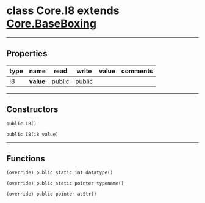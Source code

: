 class Core.I8 extends [Core.BaseBoxing](Core.BaseBoxing.md)
===

---
Properties
---
|type|name|read|write|value|comments|
|--- |--- |--- |--- |--- |--- |
|i8|__value__|public|public|||

---
Constructors
---

`public I8()`
<div style="margin:1em">

</div>


`public I8(i8 value)`
<div style="margin:1em">

</div>


---
Functions
---

`(override) public static int datatype()`
<div style="margin:1em">

</div>


`(override) public static pointer typename()`
<div style="margin:1em">

</div>


`(override) public pointer asStr()`
<div style="margin:1em">

</div>

